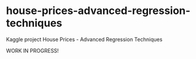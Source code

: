 # house-prices-advanced-regression-techniques
Kaggle project House Prices - Advanced Regression Techniques

WORK IN PROGRESS!
